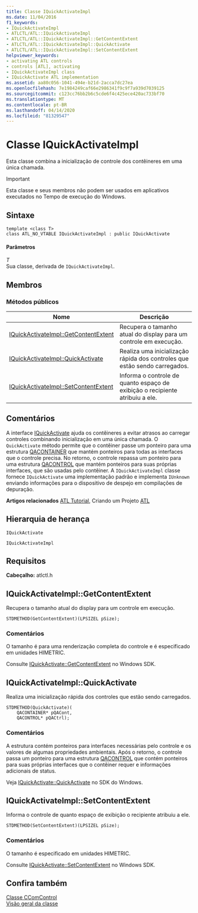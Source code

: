 ```yaml
---
title: Classe IQuickActivateImpl
ms.date: 11/04/2016
f1_keywords:
- IQuickActivateImpl
- ATLCTL/ATL::IQuickActivateImpl
- ATLCTL/ATL::IQuickActivateImpl::GetContentExtent
- ATLCTL/ATL::IQuickActivateImpl::QuickActivate
- ATLCTL/ATL::IQuickActivateImpl::SetContentExtent
helpviewer_keywords:
- activating ATL controls
- controls [ATL], activating
- IQuickActivateImpl class
- IQuickActivate ATL implementation
ms.assetid: aa80c056-1041-494e-b21d-2acca7dc27ea
ms.openlocfilehash: 7e1984249caf66e2986341f9c9f7a939d7039125
ms.sourcegitcommit: c123cc76bb2b6c5cde6f4c425ece420ac733bf70
ms.translationtype: MT
ms.contentlocale: pt-BR
ms.lasthandoff: 04/14/2020
ms.locfileid: "81329547"
---
```

# <a name="iquickactivateimpl-class"></a>Classe IQuickActivateImpl

Esta classe combina a inicialização de controle dos contêineres em uma única chamada.

> [!IMPORTANT]
> Esta classe e seus membros não podem ser usados em aplicativos executados no Tempo de execução do Windows.

## <a name="syntax"></a>Sintaxe

```
template <class T>
class ATL_NO_VTABLE IQuickActivateImpl : public IQuickActivate
```

#### <a name="parameters"></a>Parâmetros

*T*<br/>
Sua classe, derivada de `IQuickActivateImpl`.

## <a name="members"></a>Membros

### <a name="public-methods"></a>Métodos públicos

|Nome|Descrição|
|----------|-----------------|
|[IQuickActivateImpl::GetContentExtent](#getcontentextent)|Recupera o tamanho atual do display para um controle em execução.|
|[IQuickActivateImpl::QuickActivate](#quickactivate)|Realiza uma inicialização rápida dos controles que estão sendo carregados.|
|[IQuickActivateImpl::SetContentExtent](#setcontentextent)|Informa o controle de quanto espaço de exibição o recipiente atribuiu a ele.|

## <a name="remarks"></a>Comentários

A interface [IQuickActivate](/windows/win32/api/ocidl/nn-ocidl-iquickactivate) ajuda os contêineres a evitar atrasos ao carregar controles combinando inicialização em uma única chamada. O `QuickActivate` método permite que o contêiner passe um ponteiro para uma estrutura [QACONTAINER](/windows/win32/api/ocidl/ns-ocidl-qacontainer) que mantém ponteiros para todas as interfaces que o controle precisa. No retorno, o controle repassa um ponteiro para uma estrutura [QACONTROL](/windows/win32/api/ocidl/ns-ocidl-qacontrol) que mantém ponteiros para suas próprias interfaces, que são usadas pelo contêiner. A `IQuickActivateImpl` classe fornece `IQuickActivate` uma implementação padrão e implementa `IUnknown` enviando informações para o dispositivo de despejo em compilações de depuração.

**Artigos relacionados** [ATL Tutorial](../../atl/active-template-library-atl-tutorial.md), Criando um Projeto [ATL](../../atl/reference/creating-an-atl-project.md)

## <a name="inheritance-hierarchy"></a>Hierarquia de herança

`IQuickActivate`

`IQuickActivateImpl`

## <a name="requirements"></a>Requisitos

**Cabeçalho:** atlctl.h

## <a name="iquickactivateimplgetcontentextent"></a><a name="getcontentextent"></a>IQuickActivateImpl::GetContentExtent

Recupera o tamanho atual do display para um controle em execução.

```
STDMETHOD(GetContentExtent)(LPSIZEL pSize);
```

### <a name="remarks"></a>Comentários

O tamanho é para uma renderização completa do controle e é especificado em unidades HIMETRIC.

Consulte [IQuickActivate::GetContentExtent](/windows/win32/api/ocidl/nf-ocidl-iquickactivate-getcontentextent) no Windows SDK.

## <a name="iquickactivateimplquickactivate"></a><a name="quickactivate"></a>IQuickActivateImpl::QuickActivate

Realiza uma inicialização rápida dos controles que estão sendo carregados.

```
STDMETHOD(QuickActivate)(
    QACONTAINER* pQACont,
    QACONTROL* pQACtrl);
```

### <a name="remarks"></a>Comentários

A estrutura contém ponteiros para interfaces necessárias pelo controle e os valores de algumas propriedades ambientais. Após o retorno, o controle passa um ponteiro para uma estrutura [QACONTROL](/windows/win32/api/ocidl/ns-ocidl-qacontrol) que contém ponteiros para suas próprias interfaces que o contêiner requer e informações adicionais de status.

Veja [IQuickActivate::QuickActivate](/windows/win32/api/ocidl/nf-ocidl-iquickactivate-quickactivate) no SDK do Windows.

## <a name="iquickactivateimplsetcontentextent"></a><a name="setcontentextent"></a>IQuickActivateImpl::SetContentExtent

Informa o controle de quanto espaço de exibição o recipiente atribuiu a ele.

```
STDMETHOD(SetContentExtent)(LPSIZEL pSize);
```

### <a name="remarks"></a>Comentários

O tamanho é especificado em unidades HIMETRIC.

Consulte [IQuickActivate::SetContentExtent](/windows/win32/api/ocidl/nf-ocidl-iquickactivate-setcontentextent) no Windows SDK.

## <a name="see-also"></a>Confira também

[Classe CComControl](../../atl/reference/ccomcontrol-class.md)<br/>
[Visão geral da classe](../../atl/atl-class-overview.md)
